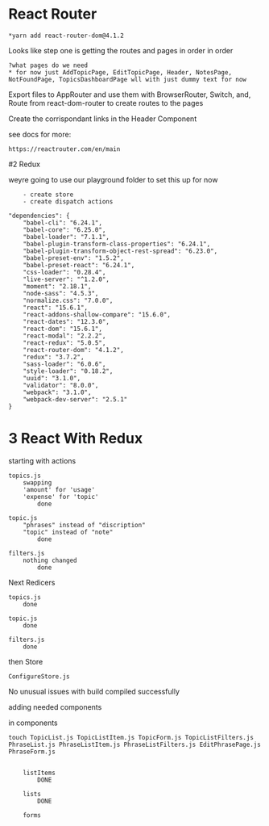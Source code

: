 # React Router

    *yarn add react-router-dom@4.1.2

Looks like step one is getting the routes and pages in order in order

    ?what pages do we need
    * for now just AddTopicPage, EditTopicPage, Header, NotesPage, NotFoundPage, TopicsDashboardPage wll with just dummy text for now
Export files to AppRouter and use them with BrowserRouter, Switch, and, Route from react-dom-router to create routes to the pages

Create the corrispondant links in the Header Component

see docs for more:

    https://reactrouter.com/en/main

#2 Redux

weyre going to use our playground folder to set this up for now

        - create store
        - create dispatch actions

    "dependencies": {
        "babel-cli": "6.24.1",
        "babel-core": "6.25.0",
        "babel-loader": "7.1.1",
        "babel-plugin-transform-class-properties": "6.24.1",
        "babel-plugin-transform-object-rest-spread": "6.23.0",
        "babel-preset-env": "1.5.2",
        "babel-preset-react": "6.24.1",
        "css-loader": "0.28.4",
        "live-server": "^1.2.0",
        "moment": "2.18.1",
        "node-sass": "4.5.3",
        "normalize.css": "7.0.0",
        "react": "15.6.1",
        "react-addons-shallow-compare": "15.6.0",
        "react-dates": "12.3.0",
        "react-dom": "15.6.1",
        "react-modal": "2.2.2",
        "react-redux": "5.0.5",
        "react-router-dom": "4.1.2",
        "redux": "3.7.2",
        "sass-loader": "6.0.6",
        "style-loader": "0.18.2",
        "uuid": "3.1.0",
        "validator": "8.0.0",
        "webpack": "3.1.0",
        "webpack-dev-server": "2.5.1"
    }

# 3 React With Redux

starting with actions

    topics.js
        swapping 
        'amount' for 'usage'
        'expense' for 'topic'
            done

    topic.js
        "phrases" instead of "discription"
        "topic" instead of "note"
            done

    filters.js
        nothing changed
            done

Next Redicers

    topics.js
        done

    topic.js
        done

    filters.js  
        done

then Store

    ConfigureStore.js

No unusual issues with build
    compiled successfully

adding needed components

in components

    touch TopicList.js TopicListItem.js TopicForm.js TopicListFilters.js PhraseList.js PhraseListItem.js PhraseListFilters.js EditPhrasePage.js PhraseForm.js


        listItems
            DONE

        lists
            DONE

        forms


